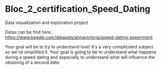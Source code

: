 # Bloc_2_certification_Speed_Dating
Data visualization and exploration project


Datas can be find here :
https://www.kaggle.com/datasets/annavictoria/speed-dating-experiment


Your goal will be to try to understand love! It's a very complicated subject so we've simplified it. Your goal is going to be to understand what happens during a speed dating and especially to understand what will influence the obtaining of a second date.

